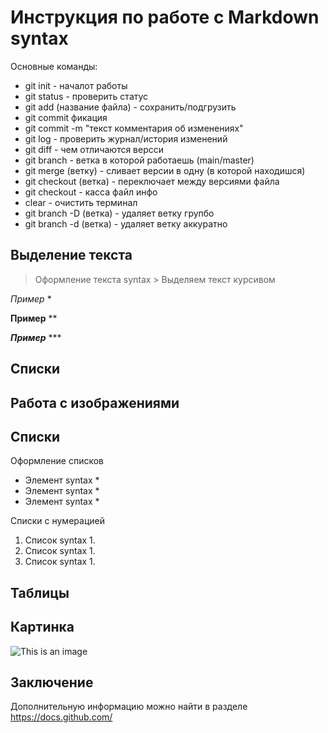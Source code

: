 # Инструкция по работе с Markdown syntax

Основные команды:
* git init - началот работы
* git status - проверить статус
* git add (название файла) - сохранить/подгрузить
* git commit фикация
* git commit -m "текст комментария об изменениях"
* git log - проверить журнал/история изменений
* git diff - чем отличаются версси
* git branch - ветка в которой работаешь (main/master)
* git merge (ветку) - сливает версии в одну (в которой находишся)
* git checkout (ветка) - переключает между версиями файла
* git checkout - касса файл инфо
* clear - очистить терминал
* git branch -D (ветка) - удаляет ветку групбо
* git branch -d (ветка) - удаляет ветку аккуратно

## Выделение текста

> Оформление текста syntax >
Выделяем текст курсивом

*Пример* *

**Пример** **

***Пример*** ***


## Списки

## Работа с изображениями

## Списки
Оформление списков
* Элемент syntax *
* Элемент syntax *
* Элемент syntax *

Списки с нумерацией
1. Список syntax 1.
2. Список syntax 1.
3. Список syntax 1.


## Таблицы

## Картинка

![This is an image](https://myoctocat.com/assets/images/base-octocat.svg)

## Заключение

Дополнительную информацию можно найти в разделе https://docs.github.com/



